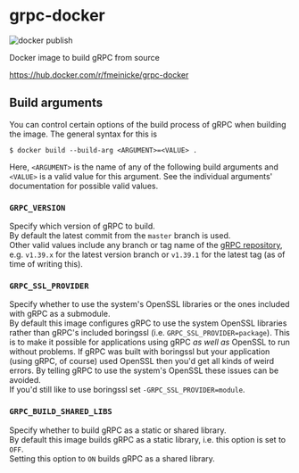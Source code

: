 # grpc-docker

![docker publish](https://github.com/FMeinicke/grpc-docker/actions/workflows/docker-publish.yml/badge.svg)

Docker image to build gRPC from source

https://hub.docker.com/r/fmeinicke/grpc-docker

## Build arguments
You can control certain options of the build process of gRPC when building the image.
The general syntax for this is
```shell
$ docker build --build-arg <ARGUMENT>=<VALUE> .
```
Here, `<ARGUMENT>` is the name of any of the following build arguments and `<VALUE>` is a valid value for this argument. 
See the individual arguments' documentation for possible valid values.

### `GRPC_VERSION`
Specify which version of gRPC to build.  
By default the latest commit from the `master` branch is used.  
Other valid values include any branch or tag name of the [gRPC repository], e.g. `v1.39.x` for the latest version branch or `v1.39.1` for the latest tag (as of time of writing this).

### `GRPC_SSL_PROVIDER`
Specify whether to use the system's OpenSSL libraries or the ones included with gRPC as a submodule.  
By default this image configures gRPC to use the system OpenSSL libraries rather than gRPC's included boringssl (i.e. `GRPC_SSL_PROVIDER=package`).
This is to make it possible for applications using gRPC *as well as* OpenSSL to run without problems.
If gRPC was built with boringssl but your application (using gRPC, of course) used OpenSSL then you'd get all kinds of weird errors.
By telling gRPC to use the system's OpenSSL these issues can be avoided.  
If you'd still like to use boringssl set `-GRPC_SSL_PROVIDER=module`.

### `GRPC_BUILD_SHARED_LIBS`
Specify whether to build gRPC as a static or shared library.  
By default this image builds gRPC as a static library, i.e. this option is set to `OFF`.  
Setting this option to `ON` builds gRPC as a shared library.

[gRPC repository]: https://github.com/grpc/grpc
